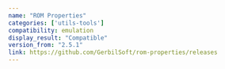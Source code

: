 ```yaml
---
name: "ROM Properties"
categories: ['utils-tools']
compatibility: emulation
display_result: "Compatible"
version_from: "2.5.1"
link: https://github.com/GerbilSoft/rom-properties/releases
---
```

